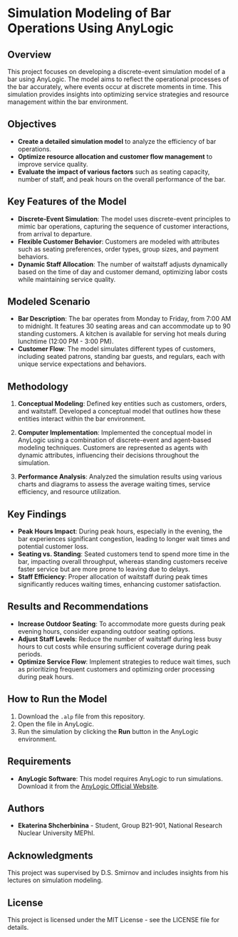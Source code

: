 # Simulation Modeling of Bar Operations Using AnyLogic

## Overview
This project focuses on developing a discrete-event simulation model of a bar using AnyLogic. The model aims to reflect the operational processes of the bar accurately, where events occur at discrete moments in time. This simulation provides insights into optimizing service strategies and resource management within the bar environment.

## Objectives
- **Create a detailed simulation model** to analyze the efficiency of bar operations.
- **Optimize resource allocation and customer flow management** to improve service quality.
- **Evaluate the impact of various factors** such as seating capacity, number of staff, and peak hours on the overall performance of the bar.

## Key Features of the Model
- **Discrete-Event Simulation**: The model uses discrete-event principles to mimic bar operations, capturing the sequence of customer interactions, from arrival to departure.
- **Flexible Customer Behavior**: Customers are modeled with attributes such as seating preferences, order types, group sizes, and payment behaviors.
- **Dynamic Staff Allocation**: The number of waitstaff adjusts dynamically based on the time of day and customer demand, optimizing labor costs while maintaining service quality.

## Modeled Scenario
- **Bar Description**: The bar operates from Monday to Friday, from 7:00 AM to midnight. It features 30 seating areas and can accommodate up to 90 standing customers. A kitchen is available for serving hot meals during lunchtime (12:00 PM - 3:00 PM).
- **Customer Flow**: The model simulates different types of customers, including seated patrons, standing bar guests, and regulars, each with unique service expectations and behaviors.

## Methodology
1. **Conceptual Modeling**: Defined key entities such as customers, orders, and waitstaff. Developed a conceptual model that outlines how these entities interact within the bar environment.
   
2. **Computer Implementation**: Implemented the conceptual model in AnyLogic using a combination of discrete-event and agent-based modeling techniques. Customers are represented as agents with dynamic attributes, influencing their decisions throughout the simulation.

3. **Performance Analysis**: Analyzed the simulation results using various charts and diagrams to assess the average waiting times, service efficiency, and resource utilization.

## Key Findings
- **Peak Hours Impact**: During peak hours, especially in the evening, the bar experiences significant congestion, leading to longer wait times and potential customer loss.
- **Seating vs. Standing**: Seated customers tend to spend more time in the bar, impacting overall throughput, whereas standing customers receive faster service but are more prone to leaving due to delays.
- **Staff Efficiency**: Proper allocation of waitstaff during peak times significantly reduces waiting times, enhancing customer satisfaction.

## Results and Recommendations
- **Increase Outdoor Seating**: To accommodate more guests during peak evening hours, consider expanding outdoor seating options.
- **Adjust Staff Levels**: Reduce the number of waitstaff during less busy hours to cut costs while ensuring sufficient coverage during peak periods.
- **Optimize Service Flow**: Implement strategies to reduce wait times, such as prioritizing frequent customers and optimizing order processing during peak hours.

## How to Run the Model
1. Download the `.alp` file from this repository.
2. Open the file in AnyLogic.
3. Run the simulation by clicking the **Run** button in the AnyLogic environment.

## Requirements
- **AnyLogic Software**: This model requires AnyLogic to run simulations. Download it from the [AnyLogic Official Website](https://www.anylogic.com/downloads/).

## Authors
- **Ekaterina Shcherbinina** - Student, Group B21-901, National Research Nuclear University MEPhI.

## Acknowledgments
This project was supervised by D.S. Smirnov and includes insights from his lectures on simulation modeling.

## License
This project is licensed under the MIT License - see the LICENSE file for details.

